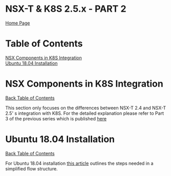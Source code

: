 # NSX-T & K8S 2.5.x - PART 2
[Home Page](https://github.com/dumlutimuralp/k8s-with-nsx-t-2.5.x)

# Table of Contents
[NSX Components in K8S Integration](#NSX-Components-in-K8S-Integration)  
[Ubuntu 18.04 Installation](#Ubuntu-18.04-Installation)  

# NSX Components in K8S Integration
[Back Table of Contents](https://github.com/dumlutimuralp/k8s-with-nsx-t-2.5.x/tree/master/Part%202#Table-of-Contents)

This section only focuses on the differences between NSX-T 2.4 and NSX-T 2.5' s integration with K8S. For the detailed explanation please refer to Part 3 of the previous series which is published [here](https://github.com/dumlutimuralp/k8s-with-nsx-t-2.4.x/blob/master/Part%202/README.md)

# Ubuntu 18.04 Installation
[Back Table of Contents](https://github.com/dumlutimuralp/k8s-with-nsx-t-2.5.x/tree/master/Part%202#Table-of-Contents)

For Ubuntu 18.04 installation [this article](https://www.linuxtechi.com/ubuntu-18-04-lts-desktop-installation-guide-screenshots/) outlines the steps needed in a simplified flow structure.
